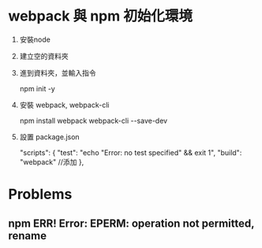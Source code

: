 # webpack 與 npm 初始化環境
  
1. 安裝node
2. 建立空的資料夾
3. 進到資料夾，並輸入指令

    npm init -y
 
4. 安裝 webpack, webpack-cli
  
    npm install webpack webpack-cli --save-dev 
  

5. 設置 package.json
      
    "scripts": {
      "test": "echo \"Error: no test specified\" && exit 1",
      "build": "webpack" //添加
    },

# Problems
## npm ERR! Error: EPERM: operation not permitted, rename

